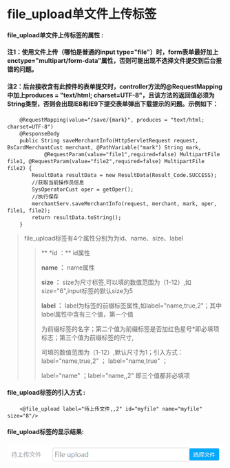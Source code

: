 # file\_upload**单文件上传标签**

#### file\_upload**单文件上传标签的属性 :**

#### 注1：使用文件上传（哪怕是普通的input type="file"）时，form表单最好加上enctype="multipart/form-data"属性，否则可能出现不选择文件提交到后台报错的问题。

#### 注2：后台接收含有此控件的表单提交时，controller方法的@RequestMapping中加上produces = "text/html; charset=UTF-8"，且该方法的返回值必须为String类型，否则会出现IE8和IE9下提交表单弹出下载提示的问题。示例如下：

```
    @RequestMapping(value="/save/{mark}", produces = "text/html; charset=UTF-8")
    @ResponseBody
    public String saveMerchantInfo(HttpServletRequest request, BsCardMerchantCust merchant, @PathVariable("mark") String mark,
            @RequestParam(value="file1",required=false) MultipartFile file1, @RequestParam(value="file2",required=false) MultipartFile file2) {
        ResultData resultData = new ResultData(Result_Code.SUCCESS);
        //获取当前操作员信息
        SysOperatorCust oper = getOper();
        //执行保存
        merchantServ.saveMerchantInfo(request, merchant, mark, oper, file1, file2);
        return resultData.toString();
    }
```

> file\_upload标签有4个属性分别为为id、name、size、label
>
> > ** \*id ：** id属性
> >
> > **name ：** name属性
> >
> > **size ：** size为尺寸标签,可以填的数值范围为（1-12）,如size="6",input标签的默认size为5
> >
> > **label ：** label为标签的前缀标签属性,如label="name,true,2"；其中label属性中含有三个值，第一个值
> >
> > 为前缀标签的名字；第二个值为前缀标签是否加红色星号\*即必填项标志；第三个值为前缀标签的尺寸,
> >
> > 可填的数值范围为（1-12）,默认尺寸为1；引入方式：label="name,true,2" ； label="name,true" ；
> >
> > label="name" ；label="name,,2" 即三个值都非必填项

#### file\_upload标签的引入方式 :

```
    <@file_upload label="待上传文件,,2" id="myfile" name="myfile" size="8"/>
```

#### file\_upload标签的显示结果:

![](/assets/file_upload.png)

